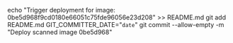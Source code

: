 echo "Trigger deployment for image: 0be5d968f9cd0180e66051c75fde96056e23d208" >> README.md
git add README.md
GIT_COMMITTER_DATE="`date`" git commit --allow-empty -m "Deploy scanned image 0be5d968"
